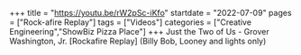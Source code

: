 +++
title = "https://youtu.be/rW2pSc-iKfo"
startdate = "2022-07-09"
pages = ["Rock-afire Replay"]
tags = ["Videos"]
categories = ["Creative Engineering","ShowBiz Pizza Place"]
+++
Just the Two of Us - Grover Washington, Jr. [Rockafire Replay] (Billy Bob, Looney and lights only)

